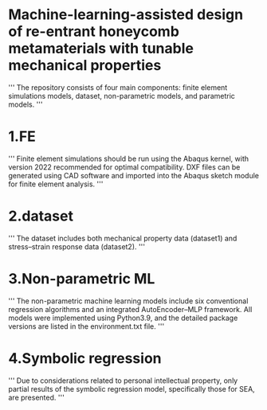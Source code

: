 # Machine-learning-assisted design of re-entrant honeycomb metamaterials with tunable mechanical properties

'''
The repository consists of four main components: 
finite element simulations models, dataset, non-parametric models, and parametric models.
'''

# 1.FE
'''
Finite element simulations should be run using the Abaqus kernel, with version 2022 recommended for optimal compatibility.
DXF files can be generated using CAD software and imported into the Abaqus sketch module for finite element analysis.
'''

# 2.dataset
'''
The dataset includes both mechanical property data (dataset1) and stress–strain response data (dataset2).
'''

# 3.Non-parametric ML
'''
The non-parametric machine learning models include six conventional regression algorithms
and an integrated AutoEncoder–MLP framework. All models were implemented using Python3.9,
 and the detailed package versions are listed in the environment.txt file.
'''

# 4.Symbolic regression
'''
Due to considerations related to personal intellectual property, only partial results of the
symbolic regression model, specifically those for SEA, are presented.
'''
